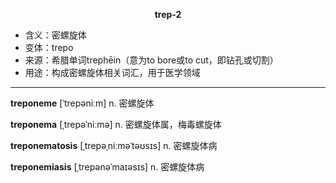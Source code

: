 
**<center>trep-2</center>**

- <span class="definition">含义：密螺旋体</span>
- <span class="definition">变体：trepo</span>
- <span class="definition">来源：希腊单词trephēin（意为to bore或to cut，即钻孔或切割）</span>
- <span class="definition">用途：构成密螺旋体相关词汇，用于医学领域</span>

---

<span class="vocabulary">**treponeme**</span> [ˈtrepəniːm] n. 密螺旋体

<span class="vocabulary">**treponema**</span> [ˌtrepəˈniːmə] n. 密螺旋体属，梅毒螺旋体

<span class="vocabulary">**treponematosis**</span> [ˌtrepəˌniːməˈtəʊsɪs] n. 密螺旋体病

<span class="vocabulary">**treponemiasis**</span> [ˌtrepənəˈmaɪəsɪs] n. 密螺旋体病
